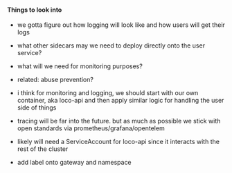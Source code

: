 #### Things to look into

- we gotta figure out how logging will look like and how users will get their logs
- what other sidecars may we need to deploy directly onto the user service?
- what will we need for monitoring purposes?
- related: abuse prevention?

- i think for monitoring and logging, we should start with our own container, aka loco-api
  and then apply similar logic for handling the user side of things

- tracing will be far into the future. but as much as possible we stick with open standards via prometheus/grafana/opentelem

- likely will need a ServiceAccount for loco-api since it interacts with the rest of the cluster
- add label onto gateway and namespace
